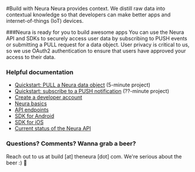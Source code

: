 
#Build with Neura 
Neura provides context. We distill raw data into contextual knowledge so that developers can make better apps and internet-of-things (IoT) devices.  

###Neura is ready for you to build awesome apps
You can use the Neura API and SDKs to securely access user data by subscribing to PUSH events or submitting a PULL request for a data object.  User privacy is critical to us, so we use OAuth2 authentication to ensure that users have approved your access to their data.

### Helpful documentation
 - [Quickstart: PULL a Neura data object](https://github.com/mikimer/Neura_documentation/blob/master/text/quickstartPull.md) (5-minute project)
 - [Quickstart: subscribe to a PUSH notification](https://github.com/mikimer/Neura_documentation/blob/master/text/quickstartPush.md) (??-minute project)
 - [Create a developer account](https://github.com/mikimer/Neura_documentation/blob/master/text/account.md)
 - [Neura basics](https://github.com/mikimer/Neura_documentation/blob/master/text/basics.md) 
 - [API endpoints](https://github.com/mikimer/Neura_documentation/blob/master/text/endpoints.md) 
 - [SDK for Android](https://github.com/mikimer/Neura_documentation/blob/master/text/SDK_Android.md)
 - [SDK for iOS](https://github.com/mikimer/Neura_documentation/blob/master/text/SDK_iOS.md)
 - [Current status of the Neura API](https://github.com/mikimer/Neura_documentation/blob/master/text/status.md)

###  Questions? Comments? Wanna grab a beer?
Reach out to us at build [at] theneura [dot] com.  We're serious about the beer :) :beer:





